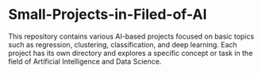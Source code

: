 # Small-Projects-in-Filed-of-AI
This repository contains various AI-based projects focused on basic topics such as regression, clustering, classification, and deep learning. Each project has its own directory and explores a specific concept or task in the field of Artificial Intelligence and Data Science.
